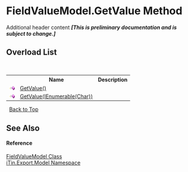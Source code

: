 # FieldValueModel.GetValue Method 
Additional header content _**\[This is preliminary documentation and is subject to change.\]**_


## Overload List
&nbsp;<table><tr><th></th><th>Name</th><th>Description</th></tr><tr><td>![Public method](media/pubmethod.gif "Public method")</td><td><a href="f3589f60-daa5-eed9-41b2-f8e8dc671e70">GetValue()</a></td><td /></tr><tr><td>![Public method](media/pubmethod.gif "Public method")</td><td><a href="a745faf4-d8e3-e838-c03d-edbc60de372f">GetValue(IEnumerable(Char))</a></td><td /></tr></table>&nbsp;
<a href="#fieldvaluemodel.getvalue-method">Back to Top</a>

## See Also


#### Reference
<a href="9472650e-8fa1-90e8-0f39-351075c9eda1">FieldValueModel Class</a><br /><a href="ef57ffcc-e95e-b212-5a46-9aa6f5a3511f">iTin.Export.Model Namespace</a><br />